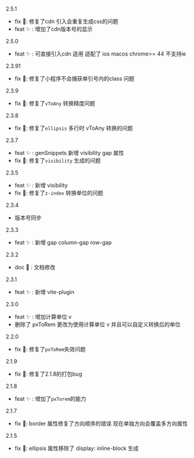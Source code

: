   2.5.1
  + fix 🐛: 修复了cdn 引入会重复生成css的问题
  + feat ✨ : 增加了cdn版本号的显示

  2.5.0
  + feat ✨ : 可直接引入cdn 适用 适配了 ios macos chrome>= 44 不支持ie

  2.3.91 
  + fix 🐛: 修复了小程序不会捕获单引号内的class 问题
  
  2.3.9
  + fix 🐛: 修复了`vToAny` 转换精度问题

  2.3.8
  + fix 🐛: 修复了`ellipsis` 多行时 vToAny 转换的问题

  2.3.7
  + feat ✨ : genSnippets 新增 visibility gap 属性
  + fix 🐛: 修复了`visibility` 生成的问题

  2.3.5
  + feat ✨ : 新增 visibility
  + fix 🐛: 修复了`z-index` 转换单位的问题

  2.3.4
  + 版本号同步

  2.3.3
  + feat ✨ : 新增 gap column-gap row-gap

  2.3.2
  + doc  📖 : 文档修改

  2.3.1
  + feat ✨ : 新增 vite-plugin

  2.3.0
  + feat ✨ : 增加计算单位 v  
  + 删除了 pxToRem 更改为使用计算单位 v 并且可以自定义转换后的单位

  2.2.0
  + fix 🐛: 修复了`pxToRem`失效问题

  2.1.9
  + fix 🐛: 修复了2.1.8的打包bug

  2.1.8
  + feat ✨ : 增加了`pxTorem`的能力

  2.1.7
  + fix 🐛: border 属性修复了方向顺序的错误 现在单独方向会覆盖多方向属性

  2.1.5  
  + fix 🐛: ellipsis 属性移除了 display: inline-block 生成
